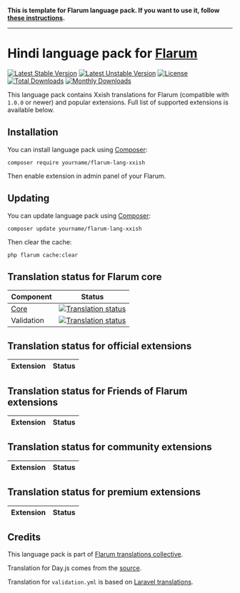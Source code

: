 **This is template for Flarum language pack. If you want to use it, follow [these instructions](https://github.com/rob006-software/flarum-lang-template/wiki).**

---------

# Hindi language pack for [Flarum](https://flarum.org/)

[![Latest Stable Version](https://img.shields.io/packagist/v/yourname/flarum-lang-xxish?color=success&label=stable)](https://packagist.org/packages/yourname/flarum-lang-xxish) 
[![Latest Unstable Version](https://img.shields.io/packagist/v/yourname/flarum-lang-xxish?include_prereleases&label=unstable)](https://packagist.org/packages/yourname/flarum-lang-xxish) 
[![License](https://img.shields.io/packagist/l/yourname/flarum-lang-xxish)](https://packagist.org/packages/yourname/flarum-lang-xxish) 
[![Total Downloads](https://img.shields.io/packagist/dt/yourname/flarum-lang-xxish)](https://packagist.org/packages/yourname/flarum-lang-xxish/stats) 
[![Monthly Downloads](https://img.shields.io/packagist/dm/yourname/flarum-lang-xxish)](https://packagist.org/packages/yourname/flarum-lang-xxish/stats) 

This language pack contains Xxish translations for Flarum (compatible with `1.0.0` or newer) and popular extensions. Full list of supported extensions is available below.


## Installation

You can install language pack using [Composer](https://getcomposer.org/):

```console
composer require yourname/flarum-lang-xxish
```

Then enable extension in admin panel of your Flarum.


## Updating

You can update language pack using [Composer](https://getcomposer.org/):

```console
composer update yourname/flarum-lang-xxish
```

Then clear the cache:

```console
php flarum cache:clear
```


## Translation status for Flarum core

| Component | Status |
| --- | --- |
| [Core](https://github.com/flarum/core) | [![Translation status](https://weblate.rob006.net/widgets/flarum/xx/core/svg-badge.svg)](https://weblate.rob006.net/projects/flarum/core/xx/) |
| Validation | [![Translation status](https://weblate.rob006.net/widgets/flarum/xx/validation/svg-badge.svg)](https://weblate.rob006.net/projects/flarum/validation/xx/) |


## Translation status for official extensions

<!-- flarum-extensions-list-start -->

| Extension | Status |
| --- | --- |

<!-- flarum-extensions-list-stop -->


## Translation status for Friends of Flarum extensions

<!-- fof-extensions-list-start -->

| Extension | Status |
| --- | --- |

<!-- fof-extensions-list-stop -->


## Translation status for community extensions

<!-- various-extensions-list-start -->

| Extension | Status |
| --- | --- |

<!-- various-extensions-list-stop -->


## Translation status for premium extensions

<!-- premium-extensions-list-start -->

| Extension | Status |
| --- | --- |

<!-- premium-extensions-list-stop -->


## Credits

This language pack is part of [Flarum translations collective](https://github.com/rob006-software/flarum-translations).

Translation for Day.js comes from the [source](https://github.com/iamkun/dayjs/blob/v1.10.4/src/locale/xx.js).

Translation for `validation.yml` is based on [Laravel translations](https://github.com/Laravel-Lang/lang/blob/8.1.3/src/xx/validation.php).
